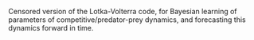 Censored version of the Lotka-Volterra code, for Bayesian learning of parameters of competitive/predator-prey dynamics, and forecasting this dynamics forward in time.
